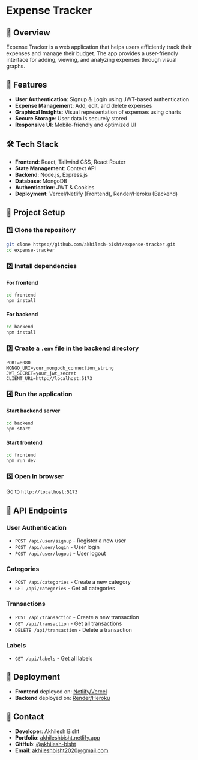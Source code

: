 # Expense Tracker

## 📌 Overview

Expense Tracker is a web application that helps users efficiently track their expenses and manage their budget. The app provides a user-friendly interface for adding, viewing, and analyzing expenses through visual graphs.

## 🚀 Features

- **User Authentication**: Signup & Login using JWT-based authentication
- **Expense Management**: Add, edit, and delete expenses
- **Graphical Insights**: Visual representation of expenses using charts
- **Secure Storage**: User data is securely stored
- **Responsive UI**: Mobile-friendly and optimized UI

## 🛠 Tech Stack

- **Frontend**: React, Tailwind CSS, React Router
- **State Management**: Context API
- **Backend**: Node.js, Express.js
- **Database**: MongoDB
- **Authentication**: JWT & Cookies
- **Deployment**: Vercel/Netlify (Frontend), Render/Heroku (Backend)

## 📂 Project Setup

### 1️⃣ Clone the repository

```sh
git clone https://github.com/akhilesh-bisht/expense-tracker.git
cd expense-tracker
```

### 2️⃣ Install dependencies

#### For frontend

```sh
cd frontend
npm install
```

#### For backend

```sh
cd backend
npm install
```

### 3️⃣ Create a `.env` file in the backend directory

```
PORT=8080
MONGO_URI=your_mongodb_connection_string
JWT_SECRET=your_jwt_secret
CLIENT_URL=http://localhost:5173
```

### 4️⃣ Run the application

#### Start backend server

```sh
cd backend
npm start
```

#### Start frontend

```sh
cd frontend
npm run dev
```

### 5️⃣ Open in browser

Go to `http://localhost:5173`

## 🔗 API Endpoints

### **User Authentication**

- `POST /api/user/signup` - Register a new user
- `POST /api/user/login` - User login
- `POST /api/user/logout` - User logout

### **Categories**

- `POST /api/categories` - Create a new category
- `GET /api/categories` - Get all categories

### **Transactions**

- `POST /api/transaction` - Create a new transaction
- `GET /api/transaction` - Get all transactions
- `DELETE /api/transaction` - Delete a transaction

### **Labels**

- `GET /api/labels` - Get all labels

## 🚀 Deployment

- **Frontend** deployed on: [Netlify/Vercel](#)
- **Backend** deployed on: [Render/Heroku](#)

## 📧 Contact

- **Developer**: Akhilesh Bisht
- **Portfolio**: [akhileshbisht.netlify.app](https://akhileshbisht.netlify.app/)
- **GitHub**: [@akhilesh-bisht](https://github.com/akhilesh-bisht)
- **Email**: akhileshbisht2020@gmail.com
